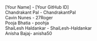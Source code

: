 [Your Name] - [Your GitHub ID] </br>
Chandrakant Pal - ChandrakantPal </br>
Cavin Nunes - 27Roger </br>
Pooja Bhatia - poohja </br>
ShaiLesh Haldankar - ShaiLesh-Haldankar </br>
Anisha Bajaj- anisha50 </br>


